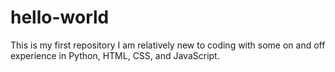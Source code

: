 # hello-world
This is my first repository
I am relatively new to coding with some on and off experience in Python, HTML, CSS, and JavaScript.
